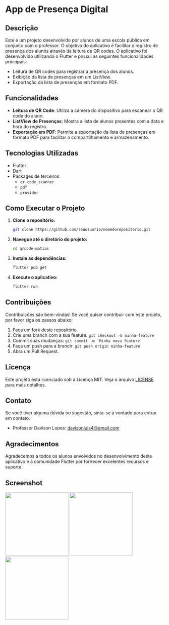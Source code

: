 


# App de Presença Digital

## Descrição

Este é um projeto desenvolvido por alunos de uma escola pública em conjunto com o professor. O objetivo do aplicativo é facilitar o registro de presença dos alunos através da leitura de QR codes. O aplicativo foi desenvolvido utilizando o Flutter e possui as seguintes funcionalidades principais:

- Leitura de QR codes para registrar a presença dos alunos.
- Exibição da lista de presenças em um ListView.
- Exportação da lista de presenças em formato PDF.

## Funcionalidades

- **Leitura de QR Code**: Utiliza a câmera do dispositivo para escanear o QR code do aluno.
- **ListView de Presenças**: Mostra a lista de alunos presentes com a data e hora do registro.
- **Exportação em PDF**: Permite a exportação da lista de presenças em formato PDF para facilitar o compartilhamento e armazenamento.

## Tecnologias Utilizadas

- Flutter
- Dart
- Packages de terceiros:
  - `qr_code_scanner`
  - `pdf`
  - `provider`

## Como Executar o Projeto

1. **Clone o repositório:**

   ```bash
   git clone https://github.com/seuusuario/nomedorepositorio.git
   ```

2. **Navegue até o diretório do projeto:**

   ```bash
   cd qrcode-matias
   ```

3. **Instale as dependências:**

   ```bash
   flutter pub get
   ```

4. **Execute o aplicativo:**

   ```bash
   flutter run
   ```

## Contribuições

Contribuições são bem-vindas! Se você quiser contribuir com este projeto, por favor siga os passos abaixo:

1. Faça um fork deste repositório.
2. Crie uma branch com a sua feature: `git checkout -b minha-feature`
3. Commit suas mudanças: `git commit -m 'Minha nova feature'`
4. Faça um push para a branch: `git push origin minha-feature`
5. Abra um Pull Request.

## Licença

Este projeto está licenciado sob a Licença MIT. Veja o arquivo [LICENSE](LICENSE) para mais detalhes.

## Contato

Se você tiver alguma dúvida ou sugestão, sinta-se à vontade para entrar em contato.

- Professor Davison Lopes: davisonluis4@gmail.com

## Agradecimentos

Agradecemos a todos os alunos envolvidos no desenvolvimento deste aplicativo e à comunidade Flutter por fornecer excelentes recursos e suporte.

## Screenshot
<img src="https://github.com/davison-lopes/qrcode-matias/assets/68761780/a8eb7cb3-cd01-474a-81de-f850b47e99e5" width="200"> <img src="https://github.com/davison-lopes/qrcode-matias/assets/68761780/cbde1bff-cc39-4cae-9bd7-db0c6a42f0eb" width="200"> <img src="https://github.com/davison-lopes/qrcode-matias/assets/68761780/63054cb4-1acf-4076-8685-a1ad6919e625" width="200">



